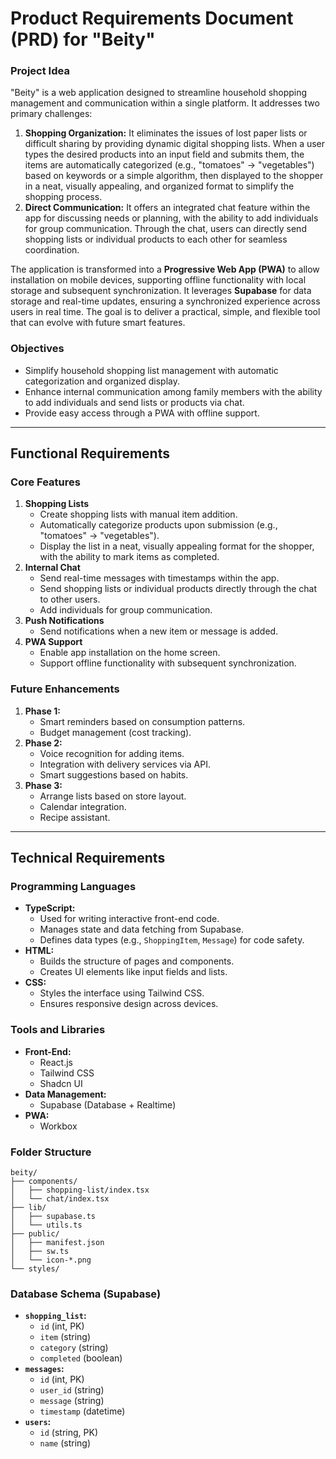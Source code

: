 # Product Requirements Document (PRD) for "Beity"

### **Project Idea**
"Beity" is a web application designed to streamline household shopping management and communication within a single platform. It addresses two primary challenges:
1. **Shopping Organization:** It eliminates the issues of lost paper lists or difficult sharing by providing dynamic digital shopping lists. When a user types the desired products into an input field and submits them, the items are automatically categorized (e.g., "tomatoes" → "vegetables") based on keywords or a simple algorithm, then displayed to the shopper in a neat, visually appealing, and organized format to simplify the shopping process.
2. **Direct Communication:** It offers an integrated chat feature within the app for discussing needs or planning, with the ability to add individuals for group communication. Through the chat, users can directly send shopping lists or individual products to each other for seamless coordination.

The application is transformed into a **Progressive Web App (PWA)** to allow installation on mobile devices, supporting offline functionality with local storage and subsequent synchronization. It leverages **Supabase** for data storage and real-time updates, ensuring a synchronized experience across users in real time. The goal is to deliver a practical, simple, and flexible tool that can evolve with future smart features.

### **Objectives**
- Simplify household shopping list management with automatic categorization and organized display.
- Enhance internal communication among family members with the ability to add individuals and send lists or products via chat.
- Provide easy access through a PWA with offline support.

---

## **Functional Requirements**
### **Core Features**
1. **Shopping Lists**
   - Create shopping lists with manual item addition.
   - Automatically categorize products upon submission (e.g., "tomatoes" → "vegetables").
   - Display the list in a neat, visually appealing format for the shopper, with the ability to mark items as completed.
2. **Internal Chat**
   - Send real-time messages with timestamps within the app.
   - Send shopping lists or individual products directly through the chat to other users.
   - Add individuals for group communication.
3. **Push Notifications**
   - Send notifications when a new item or message is added.
4. **PWA Support**
   - Enable app installation on the home screen.
   - Support offline functionality with subsequent synchronization.

### **Future Enhancements**
1. **Phase 1:**
   - Smart reminders based on consumption patterns.
   - Budget management (cost tracking).
2. **Phase 2:**
   - Voice recognition for adding items.
   - Integration with delivery services via API.
   - Smart suggestions based on habits.
3. **Phase 3:**
   - Arrange lists based on store layout.
   - Calendar integration.
   - Recipe assistant.

---

## **Technical Requirements**
### **Programming Languages**
- **TypeScript:** 
  - Used for writing interactive front-end code.
  - Manages state and data fetching from Supabase.
  - Defines data types (e.g., `ShoppingItem`, `Message`) for code safety.
- **HTML:** 
  - Builds the structure of pages and components.
  - Creates UI elements like input fields and lists.
- **CSS:** 
  - Styles the interface using Tailwind CSS.
  - Ensures responsive design across devices.

### **Tools and Libraries**
- **Front-End:**
  - React.js  
  - Tailwind CSS  
  - Shadcn UI  
- **Data Management:**
  - Supabase (Database + Realtime)  
- **PWA:**
  - Workbox  

### **Folder Structure**
```
beity/
├── components/
│   ├── shopping-list/index.tsx
│   └── chat/index.tsx
├── lib/
│   ├── supabase.ts
│   └── utils.ts
├── public/
│   ├── manifest.json
│   ├── sw.ts
│   └── icon-*.png
└── styles/
```

### **Database Schema (Supabase)**
- **`shopping_list`:**
  - `id` (int, PK)
  - `item` (string)
  - `category` (string)
  - `completed` (boolean)
- **`messages`:**
  - `id` (int, PK)
  - `user_id` (string)
  - `message` (string)
  - `timestamp` (datetime)
- **`users`:**
  - `id` (string, PK)
  - `name` (string)